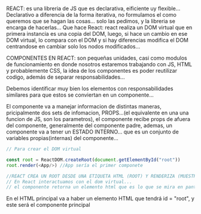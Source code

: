 ```javascript
```

REACT: es una libreria de JS que es declarativa, eificiente uy flexible...
Declarativo a diferencia de la forma iterativa, no formulamos el como queremos que se hagan las cosas... solo las pedimos, y la libreria se encarga de hacerlas...
Que hace React: react realiza un DOM virtual que en primera instancia es una copia del DOM, luego, si hace un cambio en ese DOM virtual, lo compara con el DOM y si hay diferencias modifica el DOM centrandose en cambiar solo los nodos modificados...

COMPONENTES EN REACT: son pequeñas unidades, casi como modulos de funcionamiento en donde nosotros estaremos trabajando con JS, HTML y probablemente CSS, la idea de los componentes es poder reutilizar codigo, además de separar responsabilidades...

Debemos identificar muy bien los elementos con responsabilidades similares para que estos se conviertan en un componente...

El componente va a manejar informacion de distintas maneras, pricipalmente dos sets de infomacion, PROPS...(el equivalente en una una funcion de JS, son los parametros), el componente recibe props de afuera del componente, generalmente del componente padre, ademas, un componente va a tener un ESTADO INTERNO... que es un conjunto de variables propias(internas) del componente...

```javascript
// Para crear el DOM virtual

const root = ReactDOM.createRoot(document.getElementById("root"))
root.render(<App/>) //App sería el primer componete

//REACT CREA UN ROOT DESDE UNA ETIQUETA HTML (ROOT) Y RENDERIZA (MUESTRA EN PANTALLA) EL COMPONENTE APP
// En React interactuamos con el dom virtual...
// el componente retorna un elemento html que es lo que se mira en pantalla...

```

En el HTML principal va a haber un elemento HTML que tendrá id = "root", y este será el componente principal